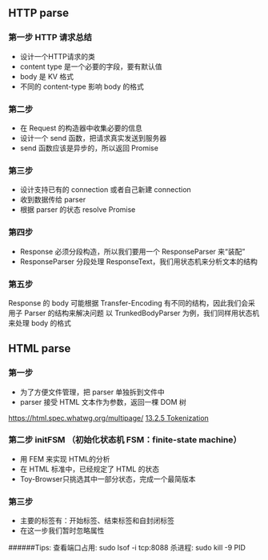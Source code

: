 ## HTTP parse
### 第一步 HTTP 请求总结
* 设计一个HTTP请求的类
* content type 是一个必要的字段，要有默认值
* body 是 KV 格式
* 不同的 content-type 影响 body 的格式

### 第二步 
* 在 Request 的构造器中收集必要的信息
* 设计一个 send 函数，把请求真实发送到服务器
* send 函数应该是异步的，所以返回 Promise

### 第三步
* 设计支持已有的 connection 或者自己新建 connection
* 收到数据传给 parser
* 根据 parser 的状态 resolve Promise

### 第四步
* Response 必须分段构造，所以我们要用一个 ResponseParser 来“装配”
* ResponseParser 分段处理 ResponseText，我们用状态机来分析文本的结构

### 第五步
<!-- TODO: Transfer-Encoding，有不同的值，有时间探究一下 -->
Response 的 body 可能根据 Transfer-Encoding 有不同的结构，因此我们会采用子 Parser 的结构来解决问题
以 TrunkedBodyParser 为例，我们同样用状态机来处理 body 的格式


## HTML parse
### 第一步
* 为了方便文件管理，把 parser 单独拆到文件中
* parser 接受 HTML 文本作为参数，返回一棵 DOM 树

https://html.spec.whatwg.org/multipage/
[13.2.5 Tokenization](https://html.spec.whatwg.org/multipage/parsing.html#tokenization)

### 第二步 initFSM （初始化状态机 FSM：finite-state machine）
* 用 FEM 来实现 HTML的分析
* 在 HTML 标准中，已经规定了 HTML 的状态
* Toy-Browser只挑选其中一部分状态，完成一个最简版本

### 第三步 
* 主要的标签有：开始标签、结束标签和自封闭标签
* 在这一步我们暂时忽略属性

######Tips:
查看端口占用: sudo lsof -i tcp:8088
杀进程: sudo kill -9 PID
